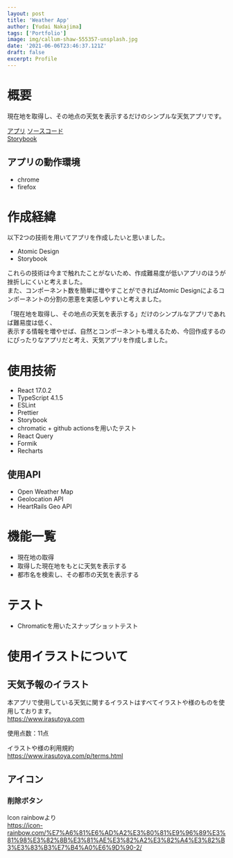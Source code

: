 ```yaml
---
layout: post
title: 'Weather App'
author: [Yudai Nakajima]
tags: ['Portfolio']
image: img/callum-shaw-555357-unsplash.jpg
date: '2021-06-06T23:46:37.121Z'
draft: false
excerpt: Profile
---
```


# 概要
現在地を取得し、その地点の天気を表示するだけのシンプルな天気アプリです。

[アプリ](https://kituneudon.github.io/weather-app/)
[ソースコード](https://github.com/KituneUdon/weather-app)  
[Storybook](https://www.chromatic.com/builds?appId=60ac4c700647b700446c2f77)

## アプリの動作環境
- chrome
- firefox

# 作成経緯
以下2つの技術を用いてアプリを作成したいと思いました。
- Atomic Design
- Storybook

これらの技術は今まで触れたことがないため、作成難易度が低いアプリのほうが挫折しにくいと考えました。  
また、コンポーネント数を簡単に増やすことができればAtomic Designによるコンポーネントの分割の恩恵を実感しやすいと考えました。  

「現在地を取得し、その地点の天気を表示する」だけのシンプルなアプリであれば難易度は低く、  
表示する情報を増やせば、自然とコンポーネントも増えるため、今回作成するのにぴったりなアプリだと考え、天気アプリを作成しました。  

# 使用技術
- React 17.0.2
- TypeScript 4.1.5
- ESLint
- Prettier
- Storybook
- chromatic + github actionsを用いたテスト
- React Query
- Formik
- Recharts

## 使用API
- Open Weather Map
- Geolocation API
- HeartRails Geo API

# 機能一覧
- 現在地の取得
- 取得した現在地をもとに天気を表示する
- 都市名を検索し、その都市の天気を表示する

# テスト
- Chromaticを用いたスナップショットテスト

# 使用イラストについて
## 天気予報のイラスト
本アプリで使用している天気に関するイラストはすべてイラストや様のものを使用しております。  
https://www.irasutoya.com

使用点数：11点

イラストや様の利用規約  
https://www.irasutoya.com/p/terms.html

## アイコン
### 削除ボタン
Icon rainbowより  
https://icon-rainbow.com/%E7%A6%81%E6%AD%A2%E3%80%81%E9%96%89%E3%81%98%E3%82%8B%E3%81%AE%E3%82%A2%E3%82%A4%E3%82%B3%E3%83%B3%E7%B4%A0%E6%9D%90-2/